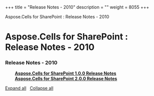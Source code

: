 +++
title = "Release Notes - 2010" 
description = "" 
weight = 8055 
+++

Aspose.Cells for SharePoint : Release Notes - 2010  

# Aspose.Cells for SharePoint : Release Notes - 2010


### Release Notes - 2010

&nbsp;&nbsp;&nbsp;&nbsp;&nbsp;&nbsp;&nbsp;&nbsp;[**Aspose.Cells for SharePoint 1.0.0 Release Notes**](https://docs2.aspose.com/cells/sharepoint/releasenotes/releasenotes-2010/aspose.cells+for+sharepoint+1.0.0+release+notes)    
&nbsp;&nbsp;&nbsp;&nbsp;&nbsp;&nbsp;&nbsp;&nbsp;[**Aspose.Cells for SharePoint 2.0.0 Release Notes**](https://docs2.aspose.com/cells/sharepoint/releasenotes/releasenotes-2010/aspose.cells+for+sharepoint+2.0.0+release+notes)    

[Expand all](#)   [Collapse all](#)

           

